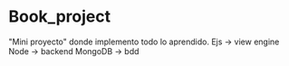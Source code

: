 # Book_project
"Mini proyecto" donde implemento todo lo aprendido.
Ejs -> view engine
Node -> backend
MongoDB -> bdd
